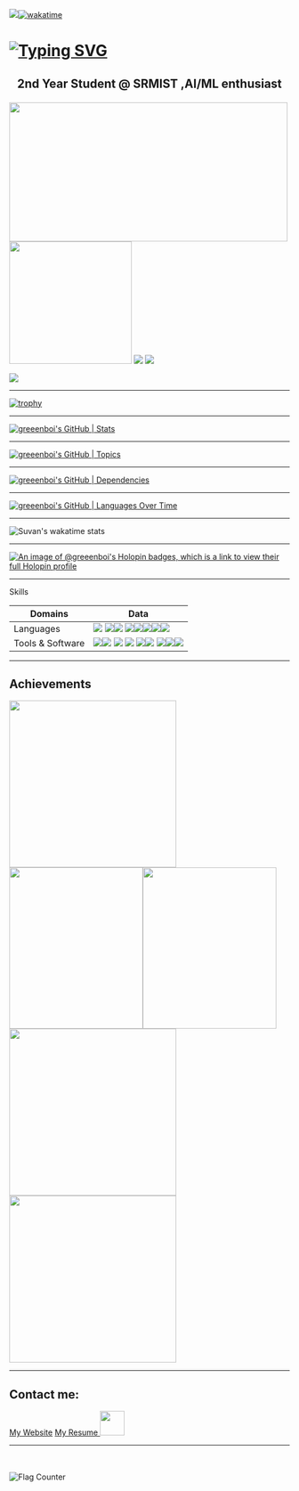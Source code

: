 ![](https://komarev.com/ghpvc/?username=greeenboi)[![wakatime](https://wakatime.com/badge/user/d739e0fd-c5e5-4834-8adc-2f9e8c6a1547.svg)](https://wakatime.com/@d739e0fd-c5e5-4834-8adc-2f9e8c6a1547)

# [![Typing SVG](https://readme-typing-svg.demolab.com?font=Fira+Code&size=35&pause=999&color=8A04ED&width=1100&lines=%F0%9F%91%8B+Hi%2C+I%E2%80%99m+greeenboi;%F0%9F%91%80+I%E2%80%99m+interested+in+NLP+CV+and+web+development;%F0%9F%8C%B1+I%E2%80%99m+currently+learning+DevOps;%F0%9F%92%9E%EF%B8%8F+I%E2%80%99m+looking+to+collaborate+on+web+development)](https://git.io/typing-svg)
<h2>
<p align="center">
  <b>2nd Year Student @ SRMIST ,AI/ML enthusiast</b>
</p>
</h2>


<!---
greeenboi/greeenboi is a ✨ special ✨ repository because its `README.md` (this file) appears on your GitHub profile.
You can click the Preview link to take a look at your changes.
"https://github-readme-stats-git-masterrstaa-rickstaa.vercel.app/api/top-langs/?username=greeenboi&text_bold&count_private=true&show_icons=true&layout=compact&theme=jolly
--->


<p float = "left">  
<img height="250em" width="500em" src="https://github-readme-stats-git-masterrstaa-rickstaa.vercel.app/api?username=greeenboi&count_private=true&show_icons=true&theme=jolly"/> <img height="220em" src="https://api.githubtrends.io/user/svg/greeenboi/langs?time_range=one_year&include_private=True&compact=True&theme=synthwaves"/> <img src="https://github-readme-streak-stats.herokuapp.com?user=greeenboi&theme=jolly&fire=A1EB02"/>
<img src="https://api.githubtrends.io/user/svg/greeenboi/repos?time_range=one_year&include_private=True&group=private&loc_metric=changed&theme=synthwaves" />
</p>

![](https://github-contributor-stats.vercel.app/api?username=greeenboi&limit=6&theme=jolly&combine_all_yearly_contributions=true)

***

[![trophy](https://github-profile-trophy.vercel.app/?username=greeenboi&row=2&column=4&theme=tokyonight&margin-w=4)](https://github.com/greeenboi)

***

[![greeenboi's GitHub | Stats](https://stats.quine.sh/greeenboi/github?theme=dark)](https://quine.sh)

***

[![greeenboi's GitHub | Topics](https://stats.quine.sh/greeenboi/topics-over-time?theme=dark)](https://quine.sh)

***

[![greeenboi's GitHub | Dependencies](https://stats.quine.sh/greeenboi/dependencies?theme=dark)](https://quine.sh?utm_source=widgets&utm_campaign=greeenboi)

***

[![greeenboi's GitHub | Languages Over Time](https://stats.quine.sh/greeenboi/languages-over-time?theme=dark)](https://quine.sh?utm_source=widgets&utm_campaign=greeenboi)

***

![Suvan's wakatime stats](https://github-readme-stats.vercel.app/api/wakatime?username=GreenArcade&theme=jolly)

***

[![An image of @greeenboi's Holopin badges, which is a link to view their full Holopin profile](https://holopin.me/greeenboi)](https://holopin.io/@greeenboi)

***

  Skills

|Domains|Data|
|----|----|
|Languages|<img src="https://github.com/devicons/devicon/blob/master/icons/c/c-original.svg"> <img src="https://github.com/devicons/devicon/blob/master/icons/html5/html5-original.svg"><img src="https://github.com/devicons/devicon/blob/master/icons/csharp/csharp-original.svg"> <img src="https://github.com/devicons/devicon/blob/master/icons/markdown/markdown-original.svg"><img src="https://github.com/devicons/devicon/blob/master/icons/python/python-original.svg"><img src="https://github.com/devicons/devicon/blob/master/icons/javascript/javascript-original.svg"><img src="https://github.com/devicons/devicon/blob/master/icons/react/react-original.svg"><img src="https://github.com/devicons/devicon/blob/master/icons/tailwindcss/tailwindcss-original-wordmark.svg">|
|Tools & Software|<img src="https://github.com/devicons/devicon/blob/master/icons/opencv/opencv-original.svg"><img src="https://github.com/devicons/devicon/blob/master/icons/threejs/threejs-original.svg"> <img src="https://github.com/devicons/devicon/blob/master/icons/azure/azure-original.svg"> <img src="https://github.com/devicons/devicon/blob/master/icons/blender/blender-original.svg"> <img src="https://github.com/devicons/devicon/blob/master/icons/vscode/vscode-original.svg"><img src="https://github.com/devicons/devicon/blob/master/icons/visualstudio/visualstudio-plain.svg"> <img src="https://github.com/devicons/devicon/blob/master/icons/jetbrains/jetbrains-original.svg"><img src="https://github.com/devicons/devicon/blob/master/icons/photoshop/photoshop-line.svg"><img src="https://github.com/devicons/devicon/blob/master/icons/raspberrypi/raspberrypi-original.svg">|
  

  
***



## Achievements

<a href ="https://www.credly.com/badges/44ac2fcd-0d6d-46a6-9942-439e68afaf66/public_url"><img src="https://user-images.githubusercontent.com/118198968/226444495-c37c2eb8-63e7-4320-9ff0-5cb526e4a4e7.png" style="width:300px;height:300px;"></a><img src="https://user-images.githubusercontent.com/118198968/227723940-65f60bd8-024c-48a8-812b-6da679eaaf91.png" style="width:240;height:290px;"><img src="https://user-images.githubusercontent.com/118198968/236622308-1fbc26ff-0f8a-4de5-aa0f-bcf0b07c6fb7.png" style="width:240;height:290px;"><img src="https://github.com/greeenboi/greeenboi/assets/118198968/c6481fa0-c455-4ab7-ad84-f20df7f0164b" style="height:300px" >
<a href="https://www.credly.com/badges/259da5f8-1b1e-43ac-915f-8227fb673bea/public_url">
<img src="https://github.com/greeenboi/greeenboi/assets/118198968/15312ae1-af6d-4e43-be10-05d7fd861431" style="width:300px;height:300px;"/>
</a>





***

## Contact me:

  
<a href="https://suvan.netlify.app/">My Website</a>
<a href="https://pdf.ac/1B5JKO">My Resume </a>
<a href="https://peerlist.io/greeeboi"><img height=44 src="https://github.com/Siddhant-K-code/Siddhant-K-code/blob/master/PL%20Logo%20-%20Primary.svg"/></a>

***
<br/><br/>
<img src="https://s11.flagcounter.com/count2/R77M/bg_636363/txt_FFFFFF/border_02EBA5/columns_2/maxflags_10/viewers_0/labels_1/pageviews_1/flags_0/percent_0/" alt="Flag Counter" border="0">



